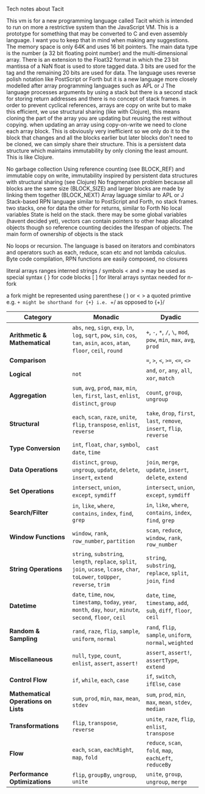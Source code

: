 Tech notes about Tacit

This vm is for a new programming language called Tacit which is intended to run on more a restrictive system than the JavaScript VM. This is a prototype for something that may be converted to C and even assembly language. I want you to keep that in mind when making any suggestions. The memory space is only 64K and uses 16 bit pointers. The main data type is the number (a 32 bit floating point number) and the multi-dimensional array. There is an extension to the Float32 format in which the 23 bit mantissa of a NaN float is used to store tagged data. 3 bits are used for the tag and the remaining 20 bits are used for data.
The language uses reverse polish notation like PostScript or Forth but it is a new language more closely modelled after array programming languages such as APL or J
The language processes arguments by using a stack but there is a second stack for storing return addresses and there is no concept of stack frames.
in order to prevent cyclical references, arrays are copy on write but to make this efficient, we use structural sharing (like with Clojure), this means cloning the part of the array you are updating but reusing the rest without copying. when updating an array using copy-on-write we need to clone each array block.
This is obviously very inefficient so we only do it to the block that changes and all the blocks earlier but later blocks don't need to be cloned, we can simply share their structure. This is a persistent data structure which maintains immutability by only cloning the least amount. This is like Clojure.

No garbage collection
Using reference counting (see BLOCK_REF) and immutable copy on write, 
immutability inspired by persistent data structures with structural sharing (see Clojure)
No fragmenation problem because all blocks are the same size (BLOCK_SIZE) and larger blocks are made by linking them together (BLOCK_NEXT)
Array laguage similar to APL or J
Stack-based RPN language similar to PostScript and Forth, no stack frames. two stacks, one for data the other for returns, similar to Forth
No local variables
State is held on the stack. there may be some global variables (havent decided yet), vectors can contain pointers to other heap allocated objects though so reference counting
decides the lifespan of objects. The main form of ownership of objects is the stack

No loops or recursion. The language is based on iterators and combinators and operators such as each, reduce, scan etc and not lambda calculus. 
Byte code compilation, RPN functions are easily composed, no closures


literal arrays
ranges
interned strings / symbols
< and > may be used as special syntax
{ } for code blocks
[ ] for literal arrays
syntax needed for n-fork

a fork might be represented using parenthese ( ) or < >
a quoted primtive e.g. `+ might be shorthand for {+}
i.e. `+/ as opposed to {+}/

| **Category**                         | **Monadic**                                                                                                                    | **Dyadic**                                                             |
| ------------------------------------ | ------------------------------------------------------------------------------------------------------------------------------ | ---------------------------------------------------------------------- |
| **Arithmetic & Mathematical**        | `abs`, `neg`, `sign`, `exp`, `ln`, `log`, `sqrt`, `pow`, `sin`, `cos`, `tan`, `asin`, `acos`, `atan`, `floor`, `ceil`, `round` | `+`, `-`, `*`, `/`, `\`, `mod`, `pow`, `min`, `max`, `avg`, `prod`     |
| **Comparison**                       |                                                                                                                                | `=`, `>`, `<`, `>=`, `<=`, `<>`                                        |
| **Logical**                          | `not`                                                                                                                          | `and`, `or`, `any`, `all`, `xor`, `match`                              |
| **Aggregation**                      | `sum`, `avg`, `prod`, `max`, `min`, `len`, `first`, `last`, `enlist`, `distinct`, `group`                                      | `count`, `group`, `ungroup`                                            |
| **Structural**                       | `each`, `scan`, `raze`, `unite`, `flip`, `transpose`, `enlist`, `reverse`                                                      | `take`, `drop`, `first`, `last`, `remove`, `insert`, `flip`, `reverse` |
| **Type Conversion**                  | `int`, `float`, `char`, `symbol`, `date`, `time`                                                                               | `cast`                                                                 |
| **Data Operations**                  | `distinct`, `group`, `ungroup`, `update`, `delete`, `insert`, `extend`                                                         | `join`, `merge`, `update`, `insert`, `delete`, `extend`                |
| **Set Operations**                   | `intersect`, `union`, `except`, `symdiff`                                                                                      | `intersect`, `union`, `except`, `symdiff`                              |
| **Search/Filter**                    | `in`, `like`, `where`, `contains`, `index`, `find`, `grep`                                                                     | `in`, `like`, `where`, `contains`, `index`, `find`, `grep`             |
| **Window Functions**                 | `window`, `rank`, `row_number`, `partition`                                                                                    | `scan`, `reduce`, `window`, `rank`, `row_number`                       |
| **String Operations**                | `string`, `substring`, `length`, `replace`, `split`, `join`, `ucase`, `lcase`, `char`, `toLower`, `toUpper`, `reverse`, `trim` | `string`, `substring`, `replace`, `split`, `join`, `find`              |
| **Datetime**                         | `date`, `time`, `now`, `timestamp`, `today`, `year`, `month`, `day`, `hour`, `minute`, `second`, `floor`, `ceil`               | `date`, `time`, `timestamp`, `add`, `sub`, `diff`, `floor`, `ceil`     |
| **Random & Sampling**                | `rand`, `raze`, `flip`, `sample`, `uniform`, `normal`                                                                          | `rand`, `flip`, `sample`, `uniform`, `normal`, `weighted`              |
| **Miscellaneous**                    | `null`, `type`, `count`, `enlist`, `assert`, `assert!`                                                                         | `assert`, `assert!`, `assertType`, `extend`                            |
| **Control Flow**                     | `if`, `while`, `each`, `case`                                                                                                  | `if`, `switch`, `ifElse`, `case`                                       |
| **Mathematical Operations on Lists** | `sum`, `prod`, `min`, `max`, `mean`, `stdev`                                                                                   | `sum`, `prod`, `min`, `max`, `mean`, `stdev`, `median`                 |
| **Transformations**                  | `flip`, `transpose`, `reverse`                                                                                                 | `unite`, `raze`, `flip`, `enlist`, `transpose`                         |
| **Flow**                             | `each`, `scan`, `eachRight`, `map`, `fold`                                                                                     | `reduce`, `scan`, `fold`, `map`, `eachLeft`, `reduceBy`                |
| **Performance Optimizations**        | `flip`, `groupBy`, `ungroup`, `unite`                                                                                          | `unite`, `group`, `ungroup`, `merge`                                   |
